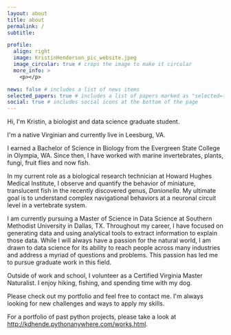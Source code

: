 ```yaml
---
layout: about
title: about
permalink: /
subtitle:

profile:
  align: right
  image: KristinHenderson_pic_website.jpeg
  image_circular: true # crops the image to make it circular
  more_info: >
    <p></p>

news: false # includes a list of news items
selected_papers: true # includes a list of papers marked as "selected={true}"
social: true # includes social icons at the bottom of the page
---
```


Hi, I'm Kristin, a biologist and data science graduate student.

I'm a native Virginian and currently live in Leesburg, VA.

I earned a Bachelor of Science in Biology from the Evergreen State College in Olympia, WA. Since then, I have worked with marine invertebrates, plants, fungi, fruit flies and now fish.

In my current role as a biological research technician at Howard Hughes Medical Institute, I observe and quantify the behavior of miniature, translucent fish in the recently discovered genus, *Danionella*. My ultimate goal is to understand complex navigational behaviors at a neuronal circuit level in a vertebrate system.

I am currently pursuing a Master of Science in Data Science at Southern Methodist University in Dallas, TX. Throughout my career, I have focused on generating data and using analytical tools to extract information to explain those data. While I will always have a passion for the natural world, I am drawn to data science for its ability to reach people across many industries and address a myriad of questions and problems. This passion has led me to pursue graduate work in this field.

Outside of work and school, I volunteer as a Certified Virginia Master Naturalist. I enjoy hiking, fishing, and spending time with my dog.

Please check out my portfolio and feel free to contact me. I'm always looking for new challenges and ways to apply my skills.

For a portfolio of past python projects, please take a look at http://kdhende.pythonanywhere.com/works.html.

